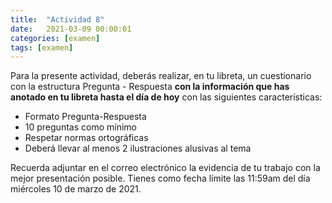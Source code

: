 ```yaml
---
title:  "Actividad 8"
date:   2021-03-09 00:00:01
categories: [examen]
tags: [examen]
---
```


Para la presente actividad, deberás realizar, en tu libreta, un cuestionario con la estructura Pregunta - Respuesta **con la información que has anotado en tu libreta hasta el día de hoy** con las siguientes características:
+ Formato Pregunta-Respuesta
+ 10 preguntas como mínimo
+ Respetar normas ortográficas
+ Deberá llevar al menos 2 ilustraciones alusivas al tema

Recuerda adjuntar en el correo electrónico la evidencia de tu trabajo con la mejor presentación posible. Tienes como fecha límite las 11:59am del día miércoles 10 de marzo de 2021.